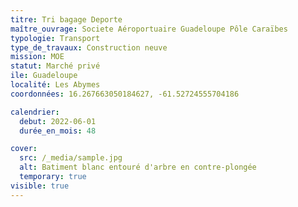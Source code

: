```yaml
---
titre: Tri bagage Deporte
maître_ouvrage: Societe Aéroportuaire Guadeloupe Pôle Caraïbes
typologie: Transport
type_de_travaux: Construction neuve
mission: MOE
statut: Marché privé
ile: Guadeloupe
localité: Les Abymes
coordonnées: 16.267663050184627, -61.52724555704186

calendrier:
  debut: 2022-06-01
  durée_en_mois: 48 

cover:
  src: /_media/sample.jpg
  alt: Batiment blanc entouré d'arbre en contre-plongée
  temporary: true
visible: true
---
```






